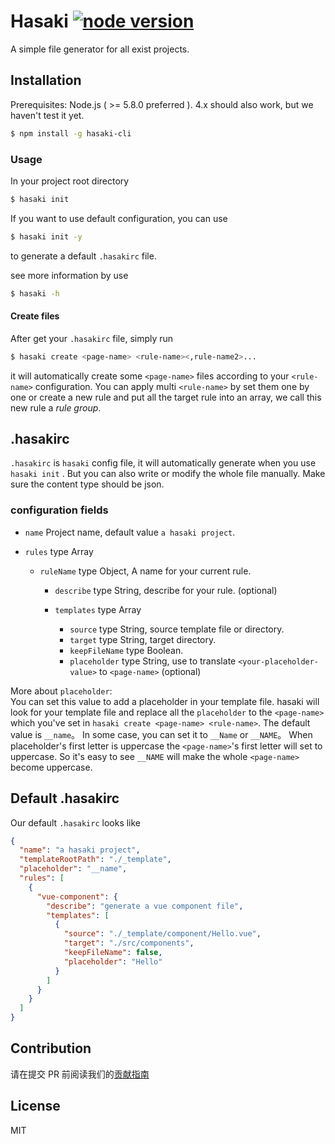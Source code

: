 # Hasaki [![node version](https://img.shields.io/badge/node%20-%3E%3D5.8.0-brightgreen.svg)](https://github.com/ElemeFE/hasaki)

A simple file generator for all exist projects.

## Installation

Prerequisites: Node.js ( >= 5.8.0 preferred ). 4.x should also work, but we haven't test it yet.

```bash
$ npm install -g hasaki-cli
```

### Usage

In your project root directory

```bash
$ hasaki init
```

If you want to use default configuration, you can use

```bash
$ hasaki init -y
```

to generate a default `.hasakirc` file.

see more information by use

```bash
$ hasaki -h
```

#### Create files

After get your `.hasakirc` file, simply run

```bash
$ hasaki create <page-name> <rule-name><,rule-name2>...
```

it will automatically create some `<page-name>` files according to your `<rule-name>` configuration. You can apply
multi `<rule-name>` by set them one by one or create a new rule and put all the target rule into an array, we call
this new rule a *rule group*.

## .hasakirc

`.hasakirc` is `hasaki` config file, it will automatically generate when you use `hasaki init` . But you can also
write or modify the whole file manually. Make sure the content type should be json.

### configuration fields

- `name` Project name, default value `a hasaki project`.

- `rules` type Array
  - `ruleName` type Object, A name for your current rule.

    - `describe` type String, describe for your rule. (optional)
    - `templates` type Array

      - `source` type String, source template file or directory.
      - `target` type String, target directory.
      - `keepFileName` type Boolean.
      - `placeholder` type String, use to translate `<your-placeholder-value>` to `<page-name>` (optional)

More about `placeholder`:  
You can set this value to add a placeholder in your template file. hasaki will look for your template
file and replace all the `placeholder` to the `<page-name>` which you've set in `hasaki create <page-name> <rule-name>`. The default
value is `__name`。 In some case, you can set it to `__Name` or `__NAME`。 When placeholder's first letter is uppercase
the `<page-name>`'s first letter will set to uppercase. So it's easy to see `__NAME` will make the whole `<page-name>` become uppercase.

## Default .hasakirc

Our default `.hasakirc` looks like

```json
{
  "name": "a hasaki project",
  "templateRootPath": "./_template",
  "placeholder": "__name",
  "rules": [
    {
      "vue-component": {
        "describe": "generate a vue component file",
        "templates": [
          {
            "source": "./_template/component/Hello.vue",
            "target": "./src/components",
            "keepFileName": false,
            "placeholder": "Hello"
          }
        ]
      }
    }
  ]
}
```

## Contribution

请在提交 PR 前阅读我们的[贡献指南](./.github/CONTRIBUTING_zh-cn.md)

## License

MIT
